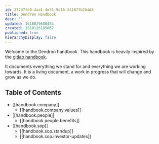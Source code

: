 ```yaml
---
id: 27237fd0-4ae1-4e31-9c15-34167fb264d8
title: Dendron Handbook
desc: ''
updated: 1618029680403
created: 1610126185067
published: true
hierarchyDisplay: false
---
```

Welcome to the Dendron handbook. This handbook is heavily inspired by the [gitlab handbook](https://about.gitlab.com/handbook). 

It documents everything we stand for and everything we are working towards. It is a living document, a work in progress that will change and grow as we do.

## Table of Contents

- [[handbook.company]]
  - [[handbook.company.values]]
- [[handbook.people]]
  - [[handbook.people.benefits]]
- [[handbook.sop]]
    - [[handbook.sop.standup]]
    - [[handbook.sop.investor-updates]]